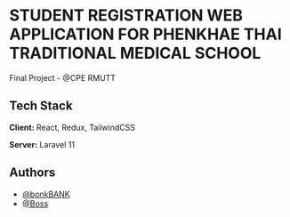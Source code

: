 # STUDENT REGISTRATION WEB APPLICATION FOR PHENKHAE THAI TRADITIONAL MEDICAL SCHOOL

Final Project - @CPE RMUTT
## Tech Stack

**Client:** React, Redux, TailwindCSS

**Server:** Laravel 11


## Authors

- [@bonkBANK](https://github.com/bonkbank45)
- [@Boss](https://github.com/GODEV01)
